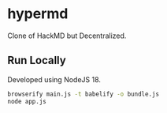 # hypermd
Clone of HackMD but Decentralized.

## Run Locally

Developed using NodeJS 18.

```bash
browserify main.js -t babelify -o bundle.js
node app.js
```
